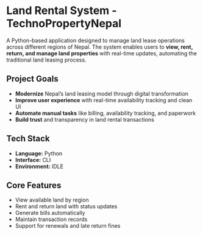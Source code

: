# Land Rental System - TechnoPropertyNepal

A Python-based application designed to manage land lease operations across different regions of Nepal. The system enables users to **view, rent, return, and manage land properties** with real-time updates, automating the traditional land leasing process.

## Project Goals

- **Modernize** Nepal’s land leasing model through digital transformation  
- **Improve user experience** with real-time availability tracking and clean UI  
- **Automate manual tasks** like billing, availability tracking, and paperwork  
- **Build trust** and transparency in land rental transactions

##  Tech Stack

- **Language:** Python  
- **Interface:** CLI
- **Environment:** IDLE 

##  Core Features

- View available land by region
- Rent and return land with status updates
- Generate bills automatically
- Maintain transaction records
- Support for renewals and late return fines
